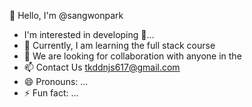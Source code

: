  👋 Hello, I'm @sangwonpark
- I'm interested in developing 👀...
- 🌱 Currently, I am learning the full stack course
- 💞 We are looking for collaboration with anyone in the ️
- 📫 Contact Us tkddnjs617@gmail.com
- 😄 Pronouns: ...
- ⚡ Fun fact: ...

<!---
nave2a/nave2a is a ✨ special ✨ repository because its `README.md` (this file) appears on your GitHub profile.
You can click the Preview link to take a look at your changes.
--->

